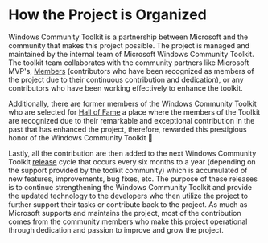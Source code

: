 # How the Project is Organized

Windows Community Toolkit is a partnership between Microsoft and the community that makes this project possible. The project is managed and maintained by the internal team of Microsoft Windows Community Toolkit. The toolkit team collaborates with the community partners like Microsoft MVP's, [Members](https://github.com/orgs/windows-toolkit/teams/toolkitteam/members) (contributors who have been recognized as members of the project due to their continuous contribution and dedication), or any contributors who have been working effectively to enhance the toolkit. 

Additionally, there are former members of the Windows Community Toolkit who are selected for [Hall of Fame](https://github.com/orgs/windows-toolkit/teams/hall-of-fame) a place where the members of the Toolkit are recognized due to their remarkable and exceptional contribution in the past that has enhanced the project, therefore, rewarded this prestigious honor of the Windows Community Toolkit :toolbox: 

Lastly, all the contribution are then added to the next Windows Community Toolkit [release](https://github.com/windows-toolkit/WindowsCommunityToolkit/releases) cycle that occurs every six months to a year (depending on the support provided by the toolkit community) which is accumulated of new features, improvements, bug fixes, etc. The purpose of these releases is to continue strengthening the Windows Community Toolkit and provide the updated technology to the developers who then utilize the project to further support their tasks or contribute back to the project. As much as Microsoft supports and maintains the project, most of the contribution comes from the community members who make this project operational through dedication and passion to improve and grow the project.
